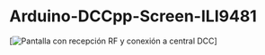 # Arduino-DCCpp-Screen-ILI9481

[![Pantalla con recepción RF y conexión a central DCC](http://lamaquetade.infotronikblog.com/assets/images/Arduino/Pantallas/pantalla_diagrama/pantalla_diagrama_vias_01.png)]
